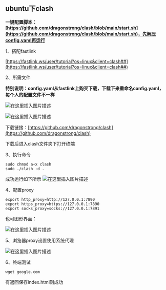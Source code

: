 ## ubuntu下clash

**一键配置脚本：[https://github.com/dragonstrong/clash/blob/main/start.sh](https://github.com/dragonstrong/clash/blob/main/start.sh)，先解压config.yaml再运行**

1、搭配fastlink

[https://fastlink.ws/user/tutorial?os=linux&client=clash##](https://fastlink.ws/user/tutorial?os=linux&client=clash##)

2、所需文件

**特别说明：config.yaml从fastlink上购买下载，下载下来重命名config.yaml，每个人的配置文件不一样**

![在这里插入图片描述](https://img-blog.csdnimg.cn/e13fb95b7e11475ab17e4f65b405a8a3.PNG#pic_center)

![在这里插入图片描述](https://img-blog.csdnimg.cn/0eba68be81354afcb5ef1bdccf762efb.PNG?x-oss-process=image/watermark,type_ZmFuZ3poZW5naGVpdGk,shadow_10,text_aHR0cHM6Ly9ibG9nLmNzZG4ubmV0L2RyYWdvbnN0cm9uZw==,size_16,color_FFFFFF,t_70#pic_center)


下载链接：[https://github.com/dragonstrong/clash](https://github.com/dragonstrong/clash)

下载后进入clash文件夹下打开终端

3、执行命令

```
sudo chmod a+x clash 
sudo ./clash -d .
```
成功运行如下所示
![在这里插入图片描述](https://img-blog.csdnimg.cn/2c7dd821c5bd4d92bfbaac4c2bc81f04.PNG?x-oss-process=image/watermark,type_ZmFuZ3poZW5naGVpdGk,shadow_10,text_aHR0cHM6Ly9ibG9nLmNzZG4ubmV0L2RyYWdvbnN0cm9uZw==,size_16,color_FFFFFF,t_70#pic_center)

4、配置proxy

```
export http_proxy=http://127.0.0.1:7890
export https_proxy=https://127.0.0.1:7890
export socks_proxy=socks://127.0.0.1:7891
```

也可图形界面：

![在这里插入图片描述](https://img-blog.csdnimg.cn/6c4dba4fbf824b0bab17ef2187de0c5d.PNG?x-oss-process=image/watermark,type_ZmFuZ3poZW5naGVpdGk,shadow_10,text_aHR0cHM6Ly9ibG9nLmNzZG4ubmV0L2RyYWdvbnN0cm9uZw==,size_16,color_FFFFFF,t_70#pic_center)

5、浏览器proxy设置使用系统代理

![在这里插入图片描述](https://img-blog.csdnimg.cn/b4c76bc2e0fb44f49074e750c2548ad6.PNG?x-oss-process=image/watermark,type_ZmFuZ3poZW5naGVpdGk,shadow_10,text_aHR0cHM6Ly9ibG9nLmNzZG4ubmV0L2RyYWdvbnN0cm9uZw==,size_16,color_FFFFFF,t_70#pic_center)

6、终端测试

```
wget google.com
```
有返回保存index.html则成功
